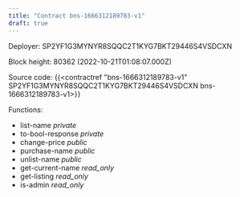 ```yaml
---
title: "Contract bns-1666312189783-v1"
draft: true
---
```

Deployer: SP2YF1G3MYNYR8SQQC2T1KYG7BKT29446S4VSDCXN


 



Block height: 80362 (2022-10-21T01:08:07.000Z)

Source code: {{<contractref "bns-1666312189783-v1" SP2YF1G3MYNYR8SQQC2T1KYG7BKT29446S4VSDCXN bns-1666312189783-v1>}}

Functions:

* list-name _private_
* to-bool-response _private_
* change-price _public_
* purchase-name _public_
* unlist-name _public_
* get-current-name _read_only_
* get-listing _read_only_
* is-admin _read_only_
